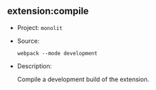 ## extension:compile

-   Project: `monolit`
-   Source:

    ```shell
    webpack --mode development
    ```

-   Description:

    Compile a development build of the extension.
